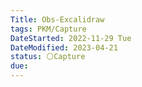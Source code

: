 ```yaml
---
Title: Obs-Excalidraw
tags: PKM/Capture
DateStarted: 2022-11-29 Tue
DateModified: 2023-04-21
status: ⚪Capture
due:
---
```

